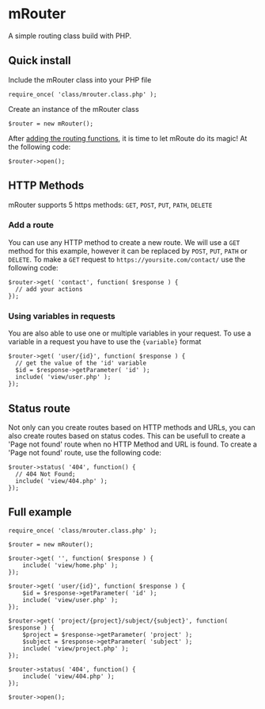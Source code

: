 # mRouter

A simple routing class build with PHP.

## Quick install
Include the mRouter class into your PHP file

    require_once( 'class/mrouter.class.php' );

Create an instance of the mRouter class

    $router = new mRouter();
    
After [adding the routing functions](#add-a-route), it is time to let mRoute do its magic! At the following code:

    $router->open();
    
## HTTP Methods

mRouter supports 5 https methods: `GET`, `POST`, `PUT`, `PATH`, `DELETE`

### Add a route
You can use any HTTP method to create a new route. We will use a `GET` method for this example, however it can be replaced by `POST`, `PUT`, `PATH` or `DELETE`. To make a `GET` request to `https://yoursite.com/contact/` use the following code:

    $router->get( 'contact', function( $response ) {
      // add your actions
    });
    
### Using variables in requests
You are also able to use one or multiple variables in your request. To use a variable in a request you have to use the `{variable}` format

    $router->get( 'user/{id}', function( $response ) {
      // get the value of the 'id' variable
      $id = $response->getParameter( 'id' );
      include( 'view/user.php' );
    });

## Status route
Not only can you create routes based on HTTP methods and URLs, you can also create routes based on status codes. This can be usefull to create a 'Page not found' route when no HTTP Method and URL is found. To create a 'Page not found' route, use the following code:

    $router->status( '404', function() {
      // 404 Not Found;
      include( 'view/404.php' );
    });

## Full example
    require_once( 'class/mrouter.class.php' );

    $router = new mRouter();
    
    $router->get( '', function( $response ) {
        include( 'view/home.php' );
    });
    
    $router->get( 'user/{id}', function( $response ) {
        $id = $response->getParameter( 'id' );
        include( 'view/user.php' );
    });
    
    $router->get( 'project/{project}/subject/{subject}', function( $response ) {
        $project = $response->getParameter( 'project' );
        $subject = $response->getParameter( 'subject' );
        include( 'view/project.php' );
    });
    
    $router->status( '404', function() {
        include( 'view/404.php' );
    });

    $router->open();
